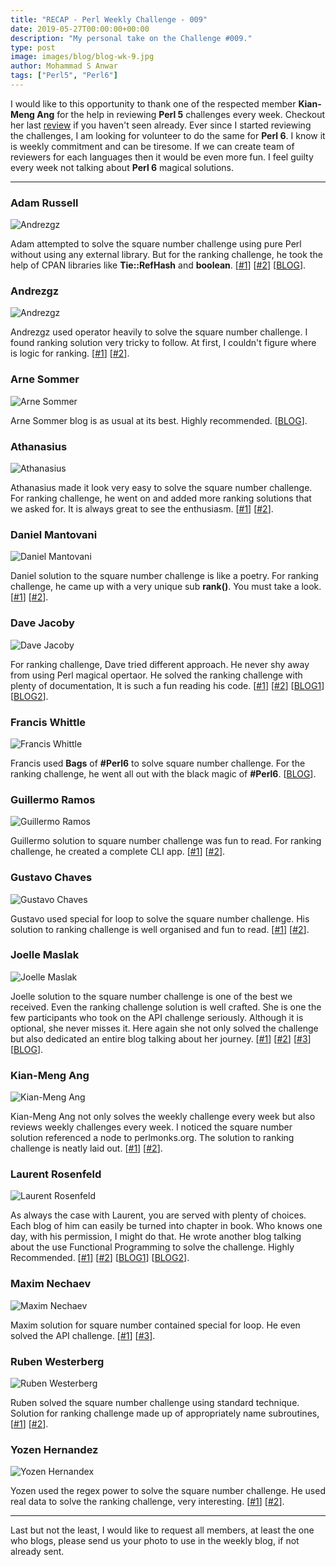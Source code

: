 ```yaml
---
title: "RECAP - Perl Weekly Challenge - 009"
date: 2019-05-27T00:00:00+00:00
description: "My personal take on the Challenge #009."
type: post
image: images/blog/blog-wk-9.jpg
author: Mohammad S Anwar
tags: ["Perl5", "Perl6"]
---
```

I would like to this opportunity to thank one of the respected member **Kian-Meng Ang** for the help in reviewing **Perl 5** challenges every week. Checkout her last [review](https://perlweeklychallenge.org/blog/review-challenge-008/) if you haven't seen already. Ever since I started reviewing the challenges, I am looking for volunteer to do the same for **Perl 6**. I know it is weekly commitment and can be tiresome. If we can create team of reviewers for each languages then it would be even more fun. I feel guilty every week not talking about **Perl 6** magical solutions.

***

### Adam Russell
![Andrezgz](/images/team/adam_russell.jpg)

Adam attempted to solve the square number challenge using pure Perl without using any external library. But for the ranking challenge, he took the help of CPAN libraries like **Tie::RefHash** and **boolean**. [[#1](https://github.com/manwar/perlweeklychallenge-club/blob/master/challenge-009/adam-russell/perl5/ch-1.pl)] [[#2](https://github.com/manwar/perlweeklychallenge-club/blob/master/challenge-009/adam-russell/perl5/ch-2.pl)] [[BLOG](https://adamcrussell.livejournal.com/3377.html)].

### Andrezgz
![Andrezgz](/images/team/user.jpg)

Andrezgz used operator heavily to solve the square number challenge. I found ranking solution very tricky to follow. At first, I couldn't figure where is logic for ranking. [[#1](https://github.com/manwar/perlweeklychallenge-club/blob/master/challenge-009/andrezgz/perl5/ch-1.pl)] [[#2](https://github.com/manwar/perlweeklychallenge-club/blob/master/challenge-009/andrezgz/perl5/ch-2.pl)].


### Arne Sommer
![Arne Sommer](/images/team/arne-sommer.jpg)

Arne Sommer blog is as usual at its best. Highly recommended. [[BLOG](https://perl6.eu/squared-ranking.html)].

### Athanasius
![Athanasius](/images/team/athanasius.jpg)

Athanasius made it look very easy to solve the square number challenge. For ranking challenge, he went on and added more ranking solutions that we asked for. It is always great to see the enthusiasm. [[#1](https://github.com/manwar/perlweeklychallenge-club/blob/master/challenge-009/athanasius/perl5/ch-1.pl)] [[#2](https://github.com/manwar/perlweeklychallenge-club/blob/master/challenge-009/athanasius/perl5/ch-2.pl)].

### Daniel Mantovani
![Daniel Mantovani](/images/team/daniel_mantovani.jpg)

Daniel solution to the square number challenge is like a poetry. For ranking challenge, he came up with a very unique sub **rank()**. You must take a look. [[#1](https://github.com/manwar/perlweeklychallenge-club/blob/master/challenge-009/daniel-mantovani/perl5/ch-1.pl)] [[#2](https://github.com/manwar/perlweeklychallenge-club/blob/master/challenge-009/daniel-mantovani/perl5/ch-2.pl)].

### Dave Jacoby
![Dave Jacoby](/images/team/user.jpg)

For ranking challenge, Dave tried different approach. He never shy away from using Perl magical opertaor. He solved the ranking challenge with plenty of documentation, It is such a fun reading his code. [[#1](https://github.com/manwar/perlweeklychallenge-club/blob/master/challenge-009/dave-jacoby/perl5/ch-1.pl)] [[#2](https://github.com/manwar/perlweeklychallenge-club/blob/master/challenge-009/dave-jacoby/perl5/ch-2.pl)] [[BLOG1](https://jacoby.github.io//2019/05/21/ranking-in-perl.html)] [[BLOG2](https://jacoby.github.io//2019/05/21/finding-first-square-with-five-distinct-digits-plus.html)].

### Francis Whittle
![Francis Whittle](/images/team/user.jpg)

Francis used **Bags** of **#Perl6** to solve square number challenge. For the ranking challenge, he went all out with the black magic of **#Perl6**. [[BLOG](https://rage.powered.ninja/2019/05/26/unique-square-and-rank.html)].

### Guillermo Ramos
![Guillermo Ramos](/images/team/user.jpg)

Guillermo solution to square number challenge was fun to read. For ranking challenge, he created a complete CLI app. [[#1](https://github.com/manwar/perlweeklychallenge-club/blob/master/challenge-009/guillermo-ramos/perl5/ch-1.pl)] [[#2](https://github.com/manwar/perlweeklychallenge-club/blob/master/challenge-009/guillermo-ramos/perl5/ch-2.pl)].

### Gustavo Chaves
![Gustavo Chaves](/images/team/gustavo-chaves.jpg)

Gustavo used special for loop to solve the square number challenge. His solution to ranking challenge is well organised and fun to read. [[#1](https://github.com/manwar/perlweeklychallenge-club/blob/master/challenge-009/gustavo-chaves/perl5/ch-1.pl)] [[#2](https://github.com/manwar/perlweeklychallenge-club/blob/master/challenge-009/gustavo-chaves/perl5/ch-2.pl)].

### Joelle Maslak
![Joelle Maslak](/images/team/joelle_maslak.jpg)

Joelle solution to the square number challenge is one of the best we received. Even the ranking challenge solution is well crafted. She is one the few participants who took on the API challenge seriously. Although it is optional, she never misses it. Here again she not only solved the challenge but also dedicated an entire blog talking about her journey. [[#1](https://github.com/manwar/perlweeklychallenge-club/blob/master/challenge-009/joelle-maslak/perl5/ch-1.pl)] [[#2](https://github.com/manwar/perlweeklychallenge-club/blob/master/challenge-009/joelle-maslak/perl5/ch-2.pl)] [[#3](https://github.com/manwar/perlweeklychallenge-club/blob/master/challenge-009/joelle-maslak/perl5/ch-3.pl)] [[BLOG](https://digitalbarbedwire.com/2019/05/23/solving-the-sparkpost-challenge/)].

### Kian-Meng Ang
![Kian-Meng Ang](/images/team/user.jpg)

Kian-Meng Ang not only solves the weekly challenge every week but also reviews weekly challenges every week. I noticed the square number solution referenced a node to perlmonks.org. The solution to ranking challenge is neatly laid out. [[#1](https://github.com/manwar/perlweeklychallenge-club/blob/master/challenge-009/kian-meng-ang/perl5/ch-1.pl)] [[#2](https://github.com/manwar/perlweeklychallenge-club/blob/master/challenge-009/kian-meng-ang/perl5/ch-2.pl)].

### Laurent Rosenfeld
![Laurent Rosenfeld](/images/team/laurent_rosenfeld.jpg)

As always the case with Laurent, you are served with plenty of choices. Each blog of him can easily be turned into chapter in book. Who knows one day, with his permission, I might do that. He wrote another blog talking about the use Functional Programming to solve the challenge. Highly Recommended. [[#1](https://github.com/manwar/perlweeklychallenge-club/blob/master/challenge-009/laurent-rosenfeld/perl5/ch-1.pl)] [[#2](https://github.com/manwar/perlweeklychallenge-club/blob/master/challenge-009/laurent-rosenfeld/perl5/ch-2.pl)] [[BLOG1](http://blogs.perl.org/users/laurent_r/2019/05/perl-weekly-challenge-9-squares-and-rankings.html)] [[BLOG2](http://blogs.perl.org/users/laurent_r/2019/05/perl-weekly-challenge-9-square-numbers-and-functional-programming-in-perl.html)].

### Maxim Nechaev
![Maxim Nechaev](/images/team/maxim-nechaev.jpg)

Maxim solution for square number contained special for loop. He even solved the API challenge. [[#1](https://github.com/manwar/perlweeklychallenge-club/blob/master/challenge-009/maxim-nechaev/perl5/ch-1.pl)] [[#3](https://github.com/manwar/perlweeklychallenge-club/blob/master/challenge-009/maxim-nechaev/perl5/ch-3.pl)].

### Ruben Westerberg
![Ruben Westerberg](/images/team/user.jpg)

Ruben solved the square number challenge using standard technique. Solution for ranking challenge made up of appropriately name subroutines, [[#1](https://github.com/manwar/perlweeklychallenge-club/blob/master/challenge-009/maxim-nechaev/perl5/ch-3.pl)] [[#2](https://github.com/manwar/perlweeklychallenge-club/blob/master/challenge-009/ruben-westerberg/perl5/ch-2.pl)].

### Yozen Hernandez
![Yozen Hernandex](/images/team/user.jpg)

Yozen used the regex power to solve the square number challenge. He used real data to solve the ranking challenge, very interesting. [[#1](https://github.com/manwar/perlweeklychallenge-club/blob/master/challenge-009/yozen-hernandez/perl5/ch-1.pl)] [[#2](https://github.com/manwar/perlweeklychallenge-club/blob/master/challenge-009/yozen-hernandez/perl5/ch-2.pl)].

***

Last but not the least,  I would like to request all members, at least the one who blogs, please send us your photo to use in the weekly blog, if not already sent.
